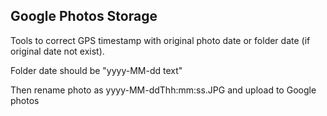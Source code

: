 ## Google Photos Storage

Tools to correct GPS timestamp with original photo date or folder date (if original date not exist).

Folder date should be "yyyy-MM-dd text"

Then rename photo as yyyy-MM-ddThh:mm:ss.JPG and upload to Google photos

